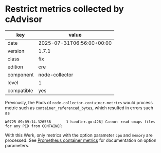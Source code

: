 [//]: # (werk v2)
# Restrict metrics collected by cAdvisor

key        | value
---------- | ---
date       | 2025-07-31T06:56:00+00:00
version    | 1.7.1
class      | fix
edition    | cre
component  | node-collector
level      | 1
compatible | yes

Previously, the Pods of `node-collector-container-metrics` would process metric such as `container_referenced_bytes`, which resulted in errors such as
```
W0725 09:09:14.326558       1 handler.go:426] Cannot read smaps files for any PID from CONTAINER
```
With this Werk, only metrics with the option parameter `cpu` and `memory` are processed. See [Prometheus container metrics](https://github.com/google/cadvisor/blob/master/docs/storage/prometheus.md) for documentation on option parameters.
